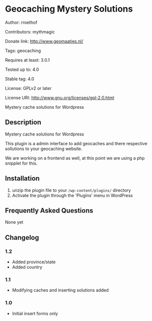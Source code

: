 Geocaching Mystery Solutions
============================

Author: rroethof

Contributors: mythmagic

Donate link: http://www.geomaatjes.nl/

Tags: geocaching

Requires at least: 3.0.1

Tested up to: 4.0

Stable tag: 4.0

License: GPLv2 or later

License URI: http://www.gnu.org/licenses/gpl-2.0.html

Mystery cache solutions for Wordpress

## Description 

Mystery cache solutions for Wordpress

This plugin is a admin interface to add geocaches and there respective sollutions to your geocaching website.

We are working on a frontend as well, at this point we are using a php snipplet for this.

## Installation

1. unzip the plugin file to your `/wp-content/plugins/` directory
2. Activate the plugin through the 'Plugins' menu in WordPress

## Frequently Asked Questions

None yet

## Changelog

### 1.2 
* Added province/state
* Added country

### 1.1
* Modifying caches and inserting solutions added

### 1.0 
* Initial insert forms only

